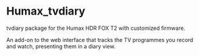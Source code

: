 Humax_tvdiary
=============

tvdiary package for the Humax HDR FOX T2 with customized firmware.

An add-on to the web interface that tracks the TV programmes you record and watch, presenting them in a diary view.

